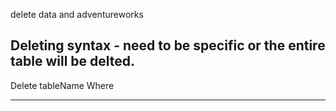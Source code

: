 delete data and adventureworks





Deleting syntax - need to be specific or the entire table will be delted.
------------------------------
Delete tableName
Where

--------------------------------